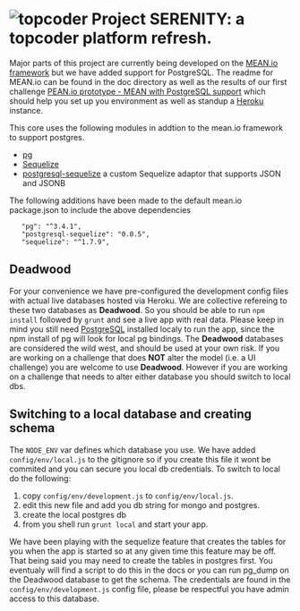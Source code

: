 
# ![topcoder](http://www.topcoder.com/favicon.ico)  Project SERENITY: a topcoder platform refresh.  

Major parts of this project are currently being developed  on the [MEAN.io framework](http://mean.io/)
but we have added support for PostgreSQL.  The readme for MEAN.io can be found in the doc directory as well as the results of our first challenge
[PEAN.io prototype - MEAN with PostgreSQL support](http://www.topcoder.com/challenge-details/30045010) which should help you set up you environment as well as standup a [Heroku](heroku.com) instance.

This core uses the following modules in addtion to the mean.io framework to support postgres.

 * [pg](https://www.npmjs.org/package/pg)
 * [Sequelize](http://sequelizejs.com)
 *  [postgresql-sequelize](https://www.npmjs.org/package/postgresql-sequelize)  a custom Sequelize adaptor that supports JSON and JSONB

 The following additions have been made to the default mean.io package.json to include the above dependencies
 ```
    "pg": "^3.4.1",
    "postgresql-sequelize": "0.0.5",
    "sequelize": "^1.7.9",
  ```

## Deadwood
For your convenience we have pre-configured the development config files with actual live databases hosted via Heroku.  We are collective refereing to these two databases as **Deadwood**.
So you should be  able to run `npm install`  followed by `grunt` and see a live app with real data.  Please keep in mind you still need [PostgreSQL](http://www.postgresql.org/download/)
installed localy to run the app, since the npm install of pg will look for local pg bindings.   The **Deadwood** databases are considered the wild west, and should be used at your own risk.   If you are working
on a challenge that does **NOT** alter the model (i.e. a UI challenge) you are welcome to use **Deadwood**.   However if you are working on a challenge that needs to alter either database you should switch to  local
dbs.  

## Switching to a local database and creating schema
The `NODE_ENV` var defines which database you use.  We have added `config/env/local.js` to the gitignore so if you create this file it wont be commited and you can secure you local db credentials.   To switch to local do the following:

1. copy `config/env/development.js` to `config/env/local.js`.
1. edit this new file and add you db string for mongo and postgres.
1. create the local postgres db
1. from you shell run `grunt local` and start your app.

We have been playing with the sequelize feature that creates the tables for you when the app is started so at any given time this feature may be off.  That being said you may need to create the tables in postgres first.   You eventualy will  find a script to do this in the docs or you can run pg_dump on the Deadwood database to get the schema.   The credentials are found in the `config/env/development.js` config file, please be respectful you have admin access to this database.
